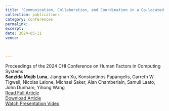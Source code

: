 ```yaml
---
title: "Communication, Collaboration, and Coordination in a Co-located Shared Augmented Reality Game: Perspectives From Deaf and Hard of Hearing People"
collection: publications
category: conferences
permalink: 
excerpt: 
date: 2024-05-11
venue: 


 
---
```

Proceedings of the 2024 CHI Conference on Human Factors in Computing Systems    
**Sanzida Mojib Luna**, Jiangnan Xu, Konstantinos Papangelis, Garreth W Tigwell, Nicolas Lalone, Michael Saker, Alan Chamberlain, Samuli Laato, John Dunham, Yihong Wang  
[Read Full Article](https://dl.acm.org/doi/full/10.1145/3613904.3642953)    
[Download Article](https://sanzidamojibluna.github.io/files/chi_24.pdf)  
[Watch Presentation Video](https://www.youtube.com/watch?v=hQwQZHPDPuI)
